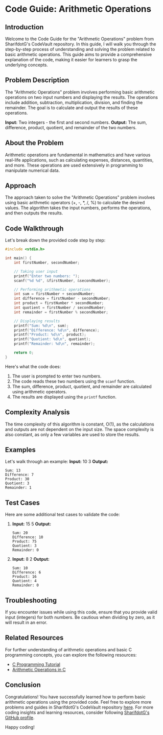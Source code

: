 # Code Guide: Arithmetic Operations

## Introduction
Welcome to the Code Guide for the "Arithmetic Operations" problem from SharifdotG's CodeVault repository. In this guide, I will walk you through the step-by-step process of understanding and solving the problem related to basic arithmetic operations. This guide aims to provide a comprehensive explanation of the code, making it easier for learners to grasp the underlying concepts.

## Problem Description
The "Arithmetic Operations" problem involves performing basic arithmetic operations on two input numbers and displaying the results. The operations include addition, subtraction, multiplication, division, and finding the remainder. The goal is to calculate and output the results of these operations.

**Input:** Two integers - the first and second numbers.
**Output:** The sum, difference, product, quotient, and remainder of the two numbers.

## About the Problem
Arithmetic operations are fundamental in mathematics and have various real-life applications, such as calculating expenses, distances, quantities, and more. These operations are used extensively in programming to manipulate numerical data.

## Approach
The approach taken to solve the "Arithmetic Operations" problem involves using basic arithmetic operators (+, -, *, /, %) to calculate the desired values. The algorithm takes the input numbers, performs the operations, and then outputs the results.

## Code Walkthrough
Let's break down the provided code step by step:

```c
#include <stdio.h>

int main() {
    int firstNumber, secondNumber;

    // Taking user input
    printf("Enter two numbers: ");
    scanf("%d %d", &firstNumber, &secondNumber);

    // Performing arithmetic operations
    int sum = firstNumber + secondNumber;
    int difference = firstNumber - secondNumber;
    int product = firstNumber * secondNumber;
    int quotient = firstNumber / secondNumber;
    int remainder = firstNumber % secondNumber;

    // Displaying results
    printf("Sum: %d\n", sum);
    printf("Difference: %d\n", difference);
    printf("Product: %d\n", product);
    printf("Quotient: %d\n", quotient);
    printf("Remainder: %d\n", remainder);

    return 0;
}
```

Here's what the code does:

1. The user is prompted to enter two numbers.
2. The code reads these two numbers using the `scanf` function.
3. The sum, difference, product, quotient, and remainder are calculated using arithmetic operators.
4. The results are displayed using the `printf` function.

## Complexity Analysis
The time complexity of this algorithm is constant, O(1), as the calculations and outputs are not dependent on the input size. The space complexity is also constant, as only a few variables are used to store the results.

## Examples
Let's walk through an example:
**Input:** 10 3
**Output:**
```
Sum: 13
Difference: 7
Product: 30
Quotient: 3
Remainder: 1
```

## Test Cases
Here are some additional test cases to validate the code:

1. **Input:** 15 5
   **Output:**
   ```
   Sum: 20
   Difference: 10
   Product: 75
   Quotient: 3
   Remainder: 0
   ```

2. **Input:** 8 2
   **Output:**
   ```
   Sum: 10
   Difference: 6
   Product: 16
   Quotient: 4
   Remainder: 0
   ```

## Troubleshooting
If you encounter issues while using this code, ensure that you provide valid input (integers) for both numbers. Be cautious when dividing by zero, as it will result in an error.

## Related Resources
For further understanding of arithmetic operations and basic C programming concepts, you can explore the following resources:

- [C Programming Tutorial](https://www.learn-c.org/)
- [Arithmetic Operations in C](https://www.tutorialspoint.com/cprogramming/c_arithmetic_operators.htm)

## Conclusion
Congratulations! You have successfully learned how to perform basic arithmetic operations using the provided code. Feel free to explore more problems and guides in SharifdotG's CodeVault repository [here](https://github.com/SharifdotG/SharifdotG-s-CodeVault). For more coding insights and learning resources, consider following [SharifdotG's GitHub profile](https://github.com/SharifdotG).

Happy coding!
